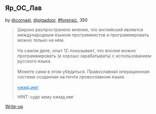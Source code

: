 ## Яр_ОС_Лав
by [@cornael](https://t.me/cornael), [@pigadoor](https://t.me/pigadoor), [#forensic](/README.md#forensic), 350

> Широко распространено мнение, что английский является международным языком программистов и программировать можно только на нём.<br/><br/> На самом деле, опыт 1С показывает, что вполне можно программировать (и хорошо зарабатывать) с использованием русского языка.<br/><br/> Можете сами в этом убедиться. Православная операционная система созданная на почти провославном языке.<br/><br/><a style="color:#0077FF" href="njmd.img.zip" download>нжмд.имг</a>
> 
> HINT: судо кему нжмд.имг


[Write-up](WRITEUP.md)
